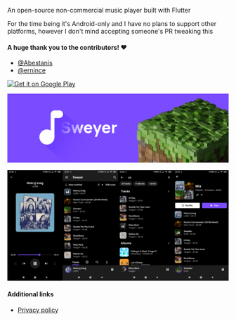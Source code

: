 An open-source non-commercial music player built with Flutter

For the time being it's Android-only and I have no plans to support other platforms, however
I don't mind accepting someone's PR tweaking this

#### A huge thank you to the contributors! ❤️
- [@Abestanis](https://github.com/Abestanis)
- [@ernince](https://github.com/ernince)

[<img height="90px" alt='Get it on Google Play' src='https://play.google.com/intl/en_us/badges/static/images/badges/en_badge_web_generic.png'/>](https://play.google.com/store/apps/details?id=com.nt4f04und.sweyer)

<img alt="" src="./static_assets/readme/feature_graphic.png"></div>

<img alt="" src="./static_assets/readme/1.jpg" width="25%"><img alt="" src="./static_assets/readme/2.jpg" width="25%" /><img alt="" src="./static_assets/readme/3.jpg" width="25%" /><img alt="" src="./static_assets/readme/4.jpg" width="25%" />

#### Additional links

- [Privacy policy](https://docs.google.com/document/d/1M7Y8pvEXlRdc0e0cCfeIz9bFl4ePgXV2Uhs50mvyVZQ/edit?usp=share_link)
